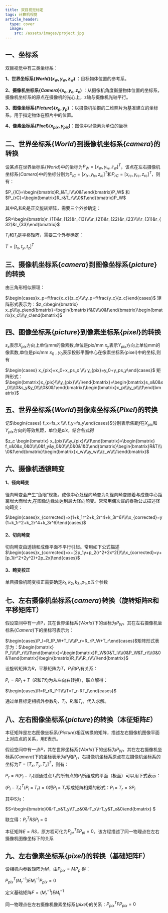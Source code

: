 ```yaml
---
title: 双目视觉标定
tags: 计算机视觉
article_header:
  type: cover
  image:
    src: /assets/images/project.jpg
---
```


<!--more-->

## 一、坐标系

双目视觉中有三类坐标系：

**1、世界坐标系$\{World\}(x_w,y_w,z_w)$** ：目标物体位置的参考系。

**2、摄像机坐标系$\{Camera\}(x_c,y_c,z_c)$** ：从摄像机角度衡量物体位置的坐标系，摄像机坐标系的原点在摄像机的光心上，z轴与摄像机光轴平行。

**3、图像坐标系$\{Picture\}(x_p,y_p)$** ：以摄像机拍摄的二维照片为基准建立的坐标系。用于指定物体在照片中的位置。

**4、像素坐标系$\{Pixel\}(x_{pix},y_{pix})$**：图像中以像素为单位的坐标

## 二、世界坐标系$\{ World \}$到摄像机坐标系$\{ camera \}$的转换

设某点在世界坐标系$\{World\}$中的坐标为$P_W=[x_w,y_w,z_w]^T$，该点在左右摄像机坐标系$\{Camera\}$中的坐标分别为$P_{lC}=[x_{lx},y_{lc},z_{lc}]^T$和$P_{rC}=[x_{rc},y_{rc},z_{rc}]^T$，则有：

$P_{lC}=\begin{bmatrix}R_l&T_l\\\\0&1\end{bmatrix}P_W$ 和 $P_{rC}=\begin{bmatrix}R_r&T_r\\\\0&1\end{bmatrix}P_W$

其中$R_r$和$R_l$是正交旋转矩阵，需要三个外参确定：

$R=\begin{bmatrix}r_{11}&r_{12}&r_{13}\\\\r_{21}&r_{22}&r_{23}\\\\r_{31}&r_{32}&r_{33}\end{bmatrix}$

$T_r$和$T_l$是平移矩阵，需要三个外参确定：

$T=[t_x,t_y,t_z]^T$

## 三、摄像机坐标系$\{ camera \}$到图像坐标系$\{ picture \}$的转换

由三角形相似原理：

$\begin{cases}x_p=f\frac{x_c}{z_c}\\\\y_p=f\frac{y_c}{z_c}\end{cases}$ 矩阵形式表示为：$z_c\begin{bmatrix} x_p\\\\y_p\end{bmatrix}=\begin{bmatrix}f&0\\\\0&f\end{bmatrix}\begin{bmatrix}x_c\\\\y_c\end{bmatrix}$

## 四、图像坐标系$\{ picture \}$到像素坐标系$\{ pixel \}$的转换

$s_x$表示$X_{pix}$方向上单位mm的像素数,单位是pix/mm
$x_y$表示$Y_{pix}$方向上单位mm的像素数,单位是pix/mm
$x_0$ , $y_0$表示投影平面中心在像素坐标系{pixel}中的坐标,则有

$\begin{cases} x_{pix}=x_0+x_ps_x \\\\  y_{pix}=y_0+y_ps_y\end{cases}$ 矩阵形式：$\begin{bmatrix}x_{pix}\\\\y_{pix}\\\\1\end{bmatrix}=\begin{bmatrix}s_x&0&x_0\\\\0&s_y&y_0\\\\0&0&1\end{bmatrix}\begin{bmatrix}x_p\\\\y_p\\\\1\end{bmatrix}$

## 五、世界坐标系$\{ World  \}$到像素坐标系$\{ Pixel \}$的转换

记$\begin{cases} f_x=fs_x \\\\ f_y=fs_y\end{cases}$分别表示焦距$f$在$X_{pix}$和$Y_{pix}$方向的等效焦距，单位是$pix$，结合各式得

$z_c \begin{bmatrix} x_{pix}\\\\y_{pix}\\\\1\end{bmatrix}=\begin{bmatrix} f_x&0&x_0&0\\\\0&f_y&y_0&0\\\\0&0&1&0\end{bmatrix}\begin{bmatrix}R&T\\\\0&1\end{bmatrix}\begin{bmatrix}x_w\\\\y_w\\\\z_w\\\\1\end{bmatrix}$

## 六、摄像机透镜畸变

#### 1、径向畸变

径向畸变会产生“鱼眼”现象。成像中心处径向畸变为0,径向畸变随着与成像中心距离增大而增大,在图像边缘处达到最大径向畸变。常常用偶次幂的泰勒公式描述径向畸变：

$\begin{cases}x_{corrected}=x(1+k_1r^2+k_2r^4+k_3r^6)\\\\x_{corrected}=y(1+k_1r^2+k_2r^4+k_3r^6)\end{cases}$

#### 2、切向畸变

切向畸变由透镜和成像平面不平行引起。常用如下公式描述
$\begin{cases}x_{corrected}=x+[2p_1y+p_2(r^2+2x^2)]\\\\x_{corrected}=y+[p_1(r^2+2y^2)+2p_2x]\end{cases}$​

#### 3、畸变校正

单目摄像机畸变校正需要确定$k_1,k_2,k_3,p_1,p$五个参数 

## 七、左右摄像机坐标系$\{ camera  \}$转换（旋转矩阵R和平移矩阵T）

假设空间中有一点P，其在世界坐标系$\{World\}$下的坐标为$P_W$，其在左右摄像机坐标系$\{Camera\}$下的坐标可表示为：

$\begin{cases}P_l=R_lP_W+T_l\\\\P_r=R_rP_W+T_r\end{cases}$矩阵形式表示为：$\begin{bmatrix} P_l\\\\P_r\\\\1\end{bmatrix}=\begin{bmatrix}P_W&0&T_l\\\\0&P_W&T_r\\\\0&0&1\end{bmatrix}\begin{bmatrix}R_l\\\\R_r\\\\1\end{bmatrix}$ 

设旋转矩阵为$R$，平移矩阵为$T$，$P_l$和$P_r$有关系：

$P_r=RP_l+T$（$R$和$T$均为从左向右转换），联立解得：

$\begin{cases}R=R_rR_l^T\\\\T=T_r-RT_l\end{cases}$

通过单目标定相机外参数$R_l，T_l，R_r$和$T_r$，代入求解。

## 八、左右图像坐标系$\{ picture \}$的转换（本征矩阵$E$）

本征矩阵是左右图像坐标系$\{Picture\}$相互转换的矩阵，描述左右摄像机图像平面上对应点的关系，用$E$表示。

假设空间中有一点$P$，其在世界坐标系$\{World\}$下的坐标为$P_W$，其在左右摄像机坐标系$\{Camera\}$下的坐标表示为$P_l$和$P_r$，右摄像机坐标系原点在左摄像机坐标系的坐标为$T=[T_x,T_y,T_z]^T$，则有：

$P_r=R(P_l-T_r)$则通过点$T_r$的所有点的$P_l$所组成的平面（极面）可以用下式表示：

$(P_l-T_r)^T(P_l\times T_r)=0$将$P_l\times T_r$写成矩阵相乘的形式：$P_l\times T_r=SP_l$

其中S为：

$S=\begin{bmatrix}0&-T_x&T_y\\\\T_z&0&-T_x\\\\-T_y&T_x&0\end{bmatrix} $

联立得：$P_r^TRSP_l=0$

本征矩阵$E=RS$，原方程可化为$P^T_{pr}EP_{pl}=0$，该方程描述了同一物理点在左右摄像机图像坐标下的关系

## 九、左右像素坐标系$\{ pixel \}$的转换（基础矩阵F）

设相机内参数矩阵为$M$，由$P_{pix}=MP_p$ 得：

$P_{pix}^T(M_r^{-1})EM_l^{-1}P_{pix}=0$

定义基础矩阵$F=(M_r^{-1})EM_l^{-1}$

同一物理点在左右摄像机像素坐标系$\{ pixel \}$的关系：$P_{pix}^TFP_{pix}=0$

